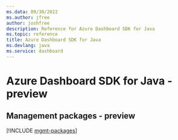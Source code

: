 ```yaml
---
ms.data: 09/30/2022
ms.author: jfree
author: joshfree
description: Reference for Azure Dashboard SDK for Java
ms.topic: reference
title: Azure Dashboard SDK for Java
ms.devlang: java
ms.service: dashboard
---
```

# Azure Dashboard SDK for Java - preview

## Management packages - preview
[!INCLUDE [mgmt-packages](dashboard-mgmt-index.md)]